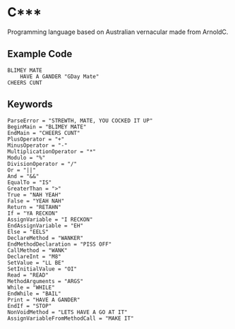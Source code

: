 # C***

Programming language based on Australian vernacular made from ArnoldC.

## Example Code

	BLIMEY MATE
		HAVE A GANDER "GDay Mate"
	CHEERS CUNT

## Keywords

    ParseError = "STREWTH, MATE, YOU COCKED IT UP"
    BeginMain = "BLIMEY MATE"
    EndMain = "CHEERS CUNT"
    PlusOperator = "+"
    MinusOperator = "-"
    MultiplicationOperator = "*"
    Modulo = "%"
    DivisionOperator = "/"
    Or = "||"
    And = "&&"
    EqualTo = "IS"
    GreaterThan = ">"
    True = "NAH YEAH"
    False = "YEAH NAH"
    Return = "RETAHN"
    If = "YA RECKON"
    AssignVariable = "I RECKON"
    EndAssignVariable = "EH"
    Else = "EELS"
    DeclareMethod = "WANKER"
    EndMethodDeclaration = "PISS OFF"
    CallMethod = "WANK"
    DeclareInt = "M8"
    SetValue = "LL BE"
    SetInitialValue = "OI"
    Read = "READ"
    MethodArguments = "ARGS"
    While = "WHILE"
    EndWhile = "BAIL"
    Print = "HAVE A GANDER"
    EndIf = "STOP"
    NonVoidMethod = "LETS HAVE A GO AT IT"
    AssignVariableFromMethodCall = "MAKE IT"